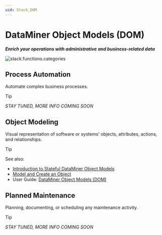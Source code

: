 ```yaml
---
uid: Stack_DOM
---
```


# DataMiner Object Models (DOM)

***Enrich your operations with administrative and business-related data***

![stack.functions.categories](~/dataminer-overview/images/stack_DOM.png)

## Process Automation

Automate complex business processes.

> [!TIP]
>
> *STAY TUNED, MORE INFO COMING SOON*

## Object Modeling

Visual representation of software or systems' objects, attributes, actions, and relationships.

> [!TIP]
> See also:
>
> - [Introduction to Stateful DataMiner Object Models](https://community.dataminer.services/video/introduction-to-stateful-dataminer-object-models-1-3/)
> - [Model and Create an Object](https://community.dataminer.services/video/model-and-create-an-object-2-3//)
> - User Guide: [DataMiner Object Models (DOM)](xref:DOM)

## Planned Maintenance

Planning, documenting, or scheduling any maintenance activity.

> [!TIP]
>
> *STAY TUNED, MORE INFO COMING SOON*
